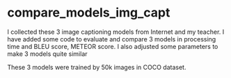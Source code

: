 # compare_models_img_capt

I collected these 3 image captioning models from Internet and my teacher.
I have added some code to evaluate and compare 3 models in processing time and BLEU score, METEOR score. I also adjusted some parameters to make 3 models quite similar

These 3 models were trained by 50k images in COCO dataset.
